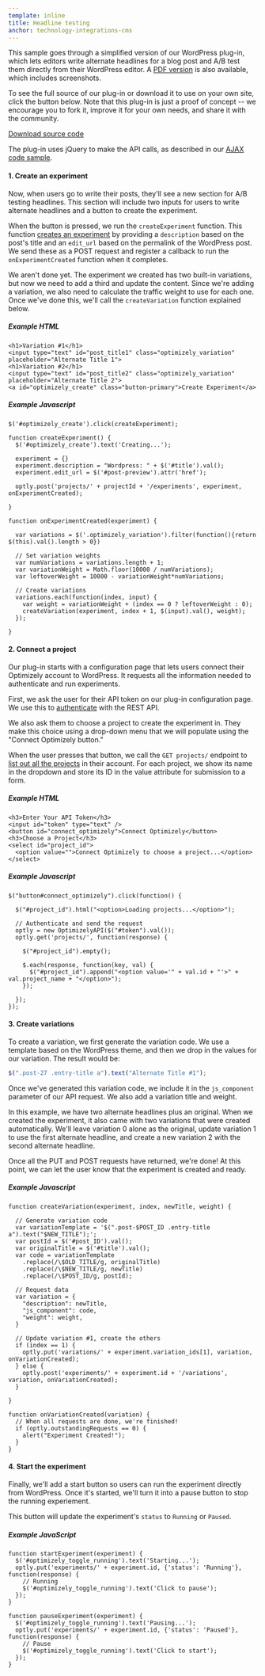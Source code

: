 ```yaml
---
template: inline
title: Headline testing
anchor: technology-integrations-cms
---
```


This sample goes through a simplified version of our WordPress plug-in, which lets editors write alternate headlines for a blog post and A/B test them directly from their WordPress editor. A [PDF version](https://blog.optimizely.com/wp-content/uploads/2015/05/OptimizelyHeadlineTesting.pdf) is also available, which includes screenshots.

To see the full source of our plug-in or download it to use on your own site, click the button below. Note that this plug-in is just a proof of concept -- we encourage you to fork it, improve it for your own needs, and share it with the community.

<a class="button" target="_blank" href="https://github.com/optimizely/wordpress-plugin">Download source code</a>

The plug-in uses jQuery to make the API calls, as described in our [AJAX code sample](#ajax).

#### 1. Create an experiment

Now, when users go to write their posts, they'll see a new section for A/B testing headlines. This section will include two inputs for users to write alternate headlines and a button to create the experiment.

When the button is pressed, we run the `createExperiment` function. This function [creates an experiment]({{site.paths.rest}}#create-experiment) by providing a `description` based on the post's title and an `edit_url` based on the permalink of the WordPress post. We send these as a POST request and register a callback to run the `onExperimentCreated` function when it completes.

We aren't done yet. The experiment we created has two built-in variations, but now we need to add a third and update the content. Since we're adding a variation, we also need to calculate the traffic weight to use for each one. Once we've done this, we'll call the `createVariation` function explained below.

##### Example HTML
    <h1>Variation #1</h1>
    <input type="text" id="post_title1" class="optimizely_variation" placeholder="Alternate Title 1">
    <h1>Variation #2</h1>
    <input type="text" id="post_title2" class="optimizely_variation" placeholder="Alternate Title 2">
    <a id="optimizely_create" class="button-primary">Create Experiment</a>

##### Example Javascript
    $('#optimizely_create').click(createExperiment);

    function createExperiment() {
      $('#optimizely_create').text('Creating...');

      experiment = {}
      experiment.description = "Wordpress: " + $('#title').val();
      experiment.edit_url = $('#post-preview').attr('href');

      optly.post('projects/' + projectId + '/experiments', experiment, onExperimentCreated);

    }

    function onExperimentCreated(experiment) {

      var variations = $('.optimizely_variation').filter(function(){return $(this).val().length > 0})

      // Set variation weights
      var numVariations = variations.length + 1;
      var variationWeight = Math.floor(10000 / numVariations);
      var leftoverWeight = 10000 - variationWeight*numVariations;

      // Create variations
      variations.each(function(index, input) {
        var weight = variationWeight + (index == 0 ? leftoverWeight : 0);
        createVariation(experiment, index + 1, $(input).val(), weight);
      });

    }

#### 2. Connect a project
Our plug-in starts with a configuration page that lets users connect their Optimizely account to WordPress. It requests all the information needed to authenticate and run experiments.

First, we ask the user for their API token on our plug-in configuration page. We use this to [authenticate]({{site.paths.rest}}#authentication) with the REST API.

We also ask them to choose a project to create the experiment in. They make this choice using a drop-down menu that we will populate using the "Connect Optimizely button."

When the user presses that button, we call the `GET projects/` endpoint to [list out all the projects]({{site.paths.rest}}#list-projects) in their account. For each project, we show its name in the dropdown and store its ID in the value attribute for submission to a form.

##### Example HTML
    <h3>Enter Your API Token</h3>
    <input id="token" type="text" />
    <button id="connect_optimizely">Connect Optimizely</button>
    <h3>Choose a Project</h3>
    <select id="project_id">
      <option value="">Connect Optimizely to choose a project...</option>
    </select>

##### Example Javascript
    $("button#connect_optimizely").click(function() {

      $("#project_id").html("<option>Loading projects...</option>");

      // Authenticate and send the request
      optly = new OptimizelyAPI($("#token").val());
      optly.get('projects/', function(response) {

        $("#project_id").empty();

        $.each(response, function(key, val) {
          $("#project_id").append("<option value='" + val.id + "'>" + val.project_name + "</option>");
        });

      });
    });

#### 3. Create variations

To create a variation, we first generate the variation code. We use a template based on the WordPress theme, and then we drop in the values for our variation. The result would be:

```javascript
$(".post-27 .entry-title a").text("Alternate Title #1");
```

Once we've generated this variation code, we include it in the `js_component` parameter of our API request. We also add a variation title and weight.

In this example, we have two alternate headlines plus an original. When we created the experiment, it also came with two variations that were created automatically. We'll leave variation 0 alone as the original, update variation 1 to use the first alternate headline, and create a new variation 2 with the second alternate headline.

Once all the PUT and POST requests have returned, we're done! At this point, we can let the user know that the experiment is created and ready.
##### Example Javascript
    function createVariation(experiment, index, newTitle, weight) {

      // Generate variation code
      var variationTemplate = '$(".post-$POST_ID .entry-title a").text("$NEW_TITLE");';
      var postId = $('#post_ID').val();
      var originalTitle = $('#title').val();
      var code = variationTemplate
        .replace(/\$OLD_TITLE/g, originalTitle)
        .replace(/\$NEW_TITLE/g, newTitle)
        .replace(/\$POST_ID/g, postId);

      // Request data
      var variation = {
        "description": newTitle,
        "js_component": code,
        "weight": weight,
      }

      // Update variation #1, create the others
      if (index == 1) {
        optly.put('variations/' + experiment.variation_ids[1], variation, onVariationCreated);
      } else {
        optly.post('experiments/' + experiment.id + '/variations', variation, onVariationCreated);
      }

    }

    function onVariationCreated(variation) {
      // When all requests are done, we're finished!
      if (optly.outstandingRequests == 0) {
        alert("Experiment Created!");
      }
    }


#### 4. Start the experiment
Finally, we'll add a start button so users can run the experiment directly from WordPress. Once it's started, we'll turn it into a pause button to stop the running experiement.

This button will update the experiment's `status` to `Running` or `Paused`.

##### Example JavaScript
    function startExperiment(experiment) {
      $('#optimizely_toggle_running').text('Starting...');
      optly.put('experiments/' + experiment.id, {'status': 'Running'}, function(response) {
        // Running
        $('#optimizely_toggle_running').text('Click to pause');
      });
    }

    function pauseExperiment(experiment) {
      $('#optimizely_toggle_running').text('Pausing...');
      optly.put('experiments/' + experiment.id, {'status': 'Paused'}, function(response) {
        // Pause
        $('#optimizely_toggle_running').text('Click to start');
      });
    }
